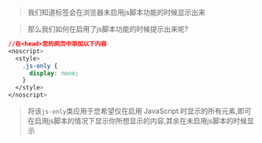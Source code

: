 > 我们知道<noscript>标签会在浏览器未启用js脚本功能的时候显示出来

> 那么我们如何在启用了js脚本功能的时候提示出来呢?

```css
//在<head>您的网页中添加以下内容
<noscript>
  <style>
    .js-only {
      display: none;
    }
  </style>
</noscript>
```

> 将该`js-only`类应用于您希望仅在启用 JavaScript 时显示的所有元素,即可在启用js脚本的情况下显示你所想显示的内容,其余在未启用js脚本的时候显示